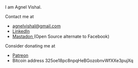 



I am Agnel Vishal.


Contact me at 
* <a href="mailto:agnelvishal@gmail.com">agnelvishal@gmail.com</a>
* <a href="https://www.linkedin.com/in/agnel-vishal-3a419694">LinkedIn</a> 
* <a href="https://fosstodon.org/@agnelvishal">  Mastadon </a>(Open Source alternate to Facebook)


Consider donating me at 
* <a href="https://www.patreon.com/agnelvishal">Patreon</a>
* Bitcoin address 325oe18pc8npqHeBGozobnvWfXXe3pujXq
